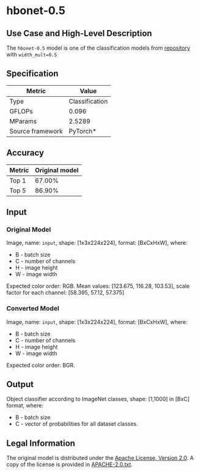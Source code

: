 # hbonet-0.5

## Use Case and High-Level Description

The `hbonet-0.5` model is one of the classification models from [repository](https://github.com/d-li14/HBONet) with `width_mult=0.5`

## Specification

| Metric            | Value         |
|-------------------|---------------|
| Type              | Classification|
| GFLOPs            | 0.096         |
| MParams           | 2.5289        |
| Source framework  | PyTorch\*     |

## Accuracy

| Metric | Original model |
| ------ | -------------- |
| Top 1  | 67.00%          |
| Top 5  | 86.90%          |


## Input

### Original Model

Image, name: `input`, shape: [1x3x224x224], format: [BxCxHxW], where:

- B - batch size
- C - number of channels
- H - image height
- W - image width

 Expected color order: RGB.
 Mean values: [123.675, 116.28, 103.53], scale factor for each channel: [58.395, 57.12, 57.375]

### Converted Model

Image, name: `input`, shape: [1x3x224x224], format: [BxCxHxW],
where:

- B - batch size
- C - number of channels
- H - image height
- W - image width

Expected color order: BGR.

## Output

Object classifier according to ImageNet classes, shape: [1,1000] in [BxC] format, where:

- B - batch size
- C - vector of probabilities for all dataset classes.

## Legal Information

The original model is distributed under the
[Apache License, Version 2.0](https://raw.githubusercontent.com/d-li14/HBONet/master/LICENSE).
A copy of the license is provided in [APACHE-2.0.txt](../licenses/APACHE-2.0.txt).
